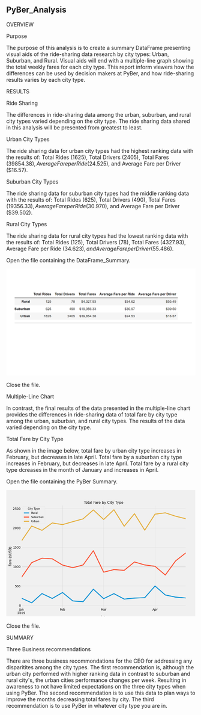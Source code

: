 ## PyBer_Analysis

OVERVIEW

Purpose

The purpose of this analysis is to create a summary DataFrame presenting visual aids of the ride-sharing data research by city types: Urban, Suburban, and Rural. Visual aids will end with a multiple-line graph showing the total weekly fares for each city type. This report inform viewers how the differences can be used by decision makers at PyBer, and how ride-sharing results varies by each city type.

RESULTS

Ride Sharing

The differences in ride-sharing data among the urban, suburban, and rural city types varied depending on the city type. The ride sharing data shared in this analysis will be presented from greatest to least.

Urban City Types

The ride sharing data for urban city types had the highest ranking data with the results of: Total Rides (1625), Total Drivers (2405), Total Fares ($39854.38), Average Fare per Ride ($24.525), and Average Fare per Driver ($16.57).

Suburban City Types

The ride sharing data for suburban city types had the middle ranking data with the results of: Total Rides (625), Total Drivers (490), Total Fares ($19356.33), Average Fare per Ride ($30.970), and Average Fare per Driver ($39.502). 

Rural City Types

The ride sharing data for rural city types had the lowest ranking data with the results of: Total Rides (125), Total Drivers (78), Total Fares (4327.93), Average Fare per Ride ($34.623), and Average Fare per Driver ($55.486). 
	
Open the file containing the DataFrame_Summary.

![DataFrame_Summary](/PyBer_Analysis/analysis/DataFrame_Summary.png)

Close the file.
	

Multiple-Line Chart

In contrast, the final results of the data presented in the multiple-line chart provides the differences in ride-sharing data of total fare by city type among the urban, suburban, and rural city types. The results of the data varied depending on the city type. 

Total Fare by City Type

As shown in the image below, total fare by urban city type increases in February, but decreases in late April. Total fare by a suburban city type increases in February, but decreases in late April. Total fare by a rural city type dcreases in the month of January and increases in April.

Open the file containing the PyBer Summary.

![PyBer_Summary](/PyBer_Analysis/analysis/PyBer_summary.png)

Close the file.

SUMMARY

Three Business recommendations

There are three business recommondations for the CEO for addressing any disparitites among the city types. The first recommendation is, although the urban city performed with higher ranking data in contrast to suburban and rural city's, the urban cities performance changes per week. Resulting in awareness to not have limited expectations on the three city types when using PyBer. The second recommendation is to use this data to plan ways to improve the months decreasing total fares by city. The third recommendation is to use PyBer in whatever city type you are in.
